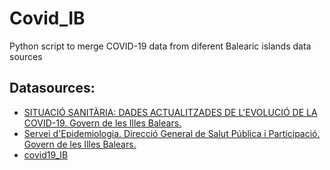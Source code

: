 # Covid_IB

Python script to merge COVID-19 data from diferent Balearic islands data sources 

## Datasources:
- [SITUACIÓ SANITÀRIA: DADES ACTUALITZADES DE L'EVOLUCIÓ DE LA COVID-19. Govern de les Illes Balears.](https://www.caib.es/sites/covid-19/ca/situacio_sanitaria_covid-19/)
- [ Servei d'Epidemiologia. Direcció General de Salut Pública i Participació. Govern de les Illes Balears.](https://arcg.is/1vnKr1)
- [covid19_IB](https://github.com/druizaguilera/covid19_IB)
